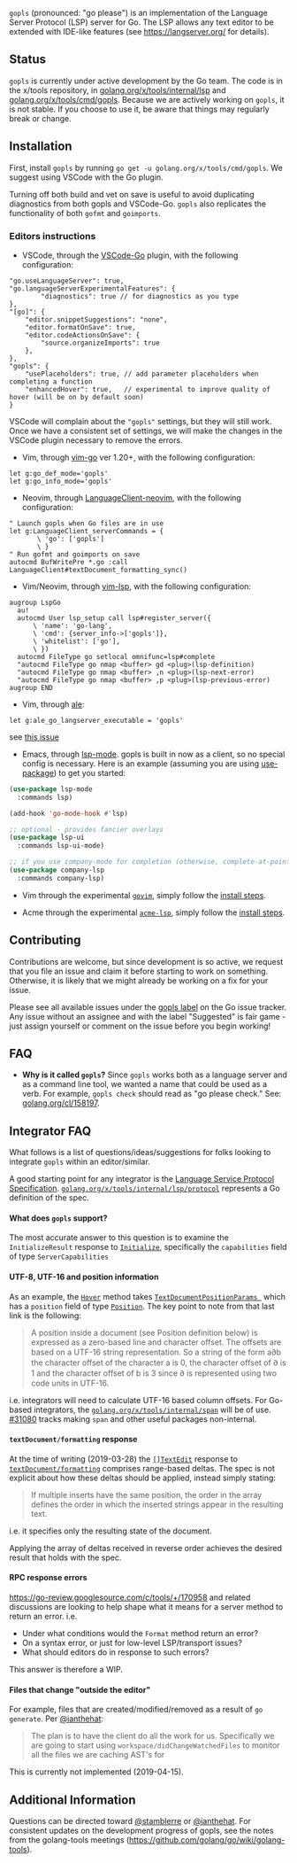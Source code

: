 `gopls` (pronounced: "go please") is an implementation of the Language Server Protocol (LSP) server for Go.
The LSP allows any text editor to be extended with IDE-like features (see https://langserver.org/ for details).

## Status

`gopls` is currently under active development by the Go team. The code is in the x/tools repository, in [golang.org/x/tools/internal/lsp](https://golang.org/x/tools/internal/lsp) and [golang.org/x/tools/cmd/gopls](https://golang.org/x/tools/cmd/gopls). Because we are actively working on `gopls`, it is not stable. If you choose to use it, be aware that things may regularly break or change.

## Installation

First, install `gopls` by running `go get -u golang.org/x/tools/cmd/gopls`. We suggest using VSCode with the Go plugin.

Turning off both build and vet on save is useful to avoid duplicating diagnostics from both gopls and VSCode-Go. `gopls` also replicates the functionality of both `gofmt` and `goimports`.

### Editors instructions
* VSCode, through the [VSCode-Go](https://github.com/microsoft/vscode-go) plugin, with the following configuration:
```json5
"go.useLanguageServer": true,
"go.languageServerExperimentalFeatures": {
        "diagnostics": true // for diagnostics as you type
},
"[go]": {
    "editor.snippetSuggestions": "none",
    "editor.formatOnSave": true,
    "editor.codeActionsOnSave": {
        "source.organizeImports": true
    },
},
"gopls": {
    "usePlaceholders": true, // add parameter placeholders when completing a function
    "enhancedHover": true,   // experimental to improve quality of hover (will be on by default soon)
}
```

VSCode will complain about the `"gopls"` settings, but they will still work. Once we have a consistent set of settings, we will make the changes in the VSCode plugin necessary to remove the errors.

* Vim, through [vim-go](https://github.com/fatih/vim-go) ver 1.20+, with the following configuration:
```
let g:go_def_mode='gopls'
let g:go_info_mode='gopls'
```
* Neovim, through [LanguageClient-neovim](https://github.com/autozimu/LanguageClient-neovim), with the following configuration:
```
" Launch gopls when Go files are in use
let g:LanguageClient_serverCommands = {
       \ 'go': ['gopls']
       \ }
" Run gofmt and goimports on save
autocmd BufWritePre *.go :call LanguageClient#textDocument_formatting_sync()
```
* Vim/Neovim, through [vim-lsp](https://github.com/prabirshrestha/vim-lsp/), with the following configuration:
```vim
augroup LspGo
  au!
  autocmd User lsp_setup call lsp#register_server({
      \ 'name': 'go-lang',
      \ 'cmd': {server_info->['gopls']},
      \ 'whitelist': ['go'],
      \ })
  autocmd FileType go setlocal omnifunc=lsp#complete
  "autocmd FileType go nmap <buffer> gd <plug>(lsp-definition)
  "autocmd FileType go nmap <buffer> ,n <plug>(lsp-next-error)
  "autocmd FileType go nmap <buffer> ,p <plug>(lsp-previous-error)
augroup END
```
* Vim, through [ale](https://github.com/w0rp/ale):
```vim
let g:ale_go_langserver_executable = 'gopls'
```
see [this issue](https://github.com/w0rp/ale/issues/2179)
* Emacs, through [lsp-mode](https://github.com/emacs-lsp/lsp-mode). gopls is built in now as a client, so no special config is necessary. Here is an example (assuming you are using [use-package](https://github.com/jwiegley/use-package)) to get you started:

```lisp
(use-package lsp-mode
  :commands lsp)

(add-hook 'go-mode-hook #'lsp)

;; optional - provides fancier overlays
(use-package lsp-ui
  :commands lsp-ui-mode)

;; if you use company-mode for completion (otherwise, complete-at-point works out of the box):
(use-package company-lsp
  :commands company-lsp)
``` 

* Vim through the experimental [`govim`](https://github.com/myitcv/govim), simply follow the [install steps](https://github.com/myitcv/govim/blob/master/README.md#govim---go-development-plugin-for-vim8).

* Acme through the experimental [`acme-lsp`](https://github.com/fhs/acme-lsp), simply follow the [install steps](https://github.com/fhs/acme-lsp#gopls).

## Contributing

Contributions are welcome, but since development is so active, we request that you file an issue and claim it before starting to work on something. Otherwise, it is likely that we might already be working on a fix for your issue. 

Please see all available issues under the [gopls label](https://github.com/golang/go/issues?utf8=%E2%9C%93&q=is%3Aissue+is%3Aopen+label%3Agopls) on the Go issue tracker. Any issue without an assignee and with the label "Suggested" is fair game - just assign yourself or comment on the issue before you begin working!

## FAQ

- **Why is it called `gopls`?** Since `gopls` works both as a language server and as a command line tool, we wanted a name that could be used as a verb. For example, `gopls check` should read as "go please check." See: [golang.org/cl/158197](https://golang.org/cl/158197).

## Integrator FAQ

What follows is a list of questions/ideas/suggestions for folks looking to integrate `gopls` within an editor/similar. 

A good starting point for any integrator is the [Language Service Protocol Specification](https://github.com/Microsoft/language-server-protocol/blob/gh-pages/specification.md). [`golang.org/x/tools/internal/lsp/protocol`](https://godoc.org/golang.org/x/tools/internal/lsp/protocol) represents a Go definition of the spec. 

#### What does `gopls` support?

The most accurate answer to this question is to examine the `InitializeResult` response to [`Initialize`](https://github.com/Microsoft/language-server-protocol/blob/gh-pages/specification.md#initialize-request-leftwards_arrow_with_hook), specifically the `capabilities` field of type `ServerCapabilities`

#### UTF-8, UTF-16 and position information

As an example, the [`Hover`](https://github.com/Microsoft/language-server-protocol/blob/gh-pages/specification.md#hover-request-leftwards_arrow_with_hook) method takes [`TextDocumentPositionParams `](https://github.com/Microsoft/language-server-protocol/blob/gh-pages/specification.md#textdocumentpositionparams) which has a `position` field of type [`Position`](https://github.com/Microsoft/language-server-protocol/blob/gh-pages/specification.md#text-documents). The key point to note from that last link is the following:

> A position inside a document (see Position definition below) is expressed as a zero-based line and character offset. The offsets are based on a UTF-16 string representation. So a string of the form a𐐀b the character offset of the character a is 0, the character offset of 𐐀 is 1 and the character offset of b is 3 since 𐐀 is represented using two code units in UTF-16. 

i.e. integrators will need to calculate UTF-16 based column offsets. For Go-based integrators, the [`golang.org/x/tools/internal/span`](https://godoc.org/golang.org/x/tools/internal/span#NewPoint) will be of use. [#31080](https://github.com/golang/go/issues/31080) tracks making `span` and other useful packages non-internal.

#### `textDocument/formatting` response

At the time of writing (2019-03-28) the [`[]TextEdit`](https://github.com/Microsoft/language-server-protocol/blob/gh-pages/specification.md#textedit) response to [`textDocument/formatting`](https://github.com/Microsoft/language-server-protocol/blob/gh-pages/specification.md#document-formatting-request--leftwards_arrow_with_hook) comprises range-based deltas. The spec is not explicit about how these deltas should be applied, instead simply stating:

> If multiple inserts have the same position, the order in the array defines the order in which the inserted strings appear in the resulting text.

i.e. it specifies only the resulting state of the document. 

Applying the array of deltas received in reverse order achieves the desired result that holds with the spec.

#### RPC response errors

https://go-review.googlesource.com/c/tools/+/170958 and related discussions are looking to help shape what it means for a server method to return an error. i.e. 

* Under what conditions would the `Format` method return an error? 
* On a syntax error, or just for low-level LSP/transport issues? 
* What should editors do in response to such errors?

This answer is therefore a WIP.

#### Files that change "outside the editor"

For example, files that are created/modified/removed as a result of `go generate`. Per [@ianthehat](https://github.com/ianthehat):

> The plan is to have the client do all the work for us. Specifically we are going to start using `workspace/didChangeWatchedFiles` to monitor all the files we are caching AST's for

This is currently not implemented (2019-04-15).

## Additional Information

Questions can be directed toward [@stamblerre](https://github.com/stamblerre) or [@ianthehat](https://github.com/ianthehat). For consistent updates on the development progress of gopls, see the notes from the golang-tools meetings (https://github.com/golang/go/wiki/golang-tools).